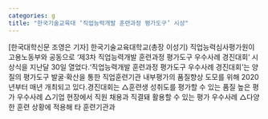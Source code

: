 ```yaml
---
categories: g
title: "한국기술교육대 ‘직업능력개발 훈련과정 평가도구’ 시상"
---
```

[한국대학신문 조영은 기자] 한국기술교육대학교(총장 이성기) 직업능력심사평가원이 고용노동부와 공동으로 ‘제3차 직업능력개발 훈련과정 평가도구 우수사례 경진대회’ 시상식을 지난달 30일 열었다.‘직업능력개발 훈련과정 평가도구 우수사례 경진대회’는 양질의 평가도구 발굴·확산을 통한 직업훈련기관 내부평가의 품질향상 도모를 위해 2020년부터 매년 개최되고 있다.경진대회는 △훈련생 성취도를 평가할 수 있는 품질 높은 평가 우수사례 △기업 현장에서 직원 채용과 직결돼 활용할 수 있는 평가 우수사례 △다양한 훈련 상황에 적용해 타 훈련기관과